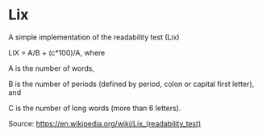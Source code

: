 # Lix
A simple implementation of the readability test (Lix)

LIX = A/B + (c*100)/A, where

A is the number of words,

B is the number of periods (defined by period, colon or capital first letter), and

C is the number of long words (more than 6 letters).

Source: <https://en.wikipedia.org/wiki/Lix_(readability_test)>
